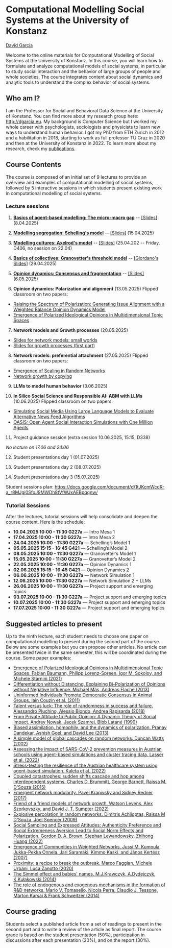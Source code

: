 # Computational Modelling Social Systems at the University of Konstanz
[David Garcia](http://dgarcia.eu)

Welcome to the online materials for Computational Modelling of Social Systems at the University of Konstanz.
In this course, you will learn how to formulate and analyze computational models of social systems, in particular to study social interaction and the behavior of large groups of people and whole societies. The course integrates content about social dynamics and analytic tools to understand the complex behavior of social systems.

## Who am I?

I am the Professor for Social and Behavioral Data Science at the University of Konstanz. You can find more about my research group 
here: http://dgarcia.eu. My background is Computer Science but I worked my whole career with psychologists, sociologists and physicists 
to learn new ways to understand human behavior. I got my PhD from ETH Zurich in 2012 and a habilitation in 2018, starting to work as 
full professor TU Graz in 2020 and then at the University of Konstanz in 2022. To learn more about my research, check my 
[publications](https://dgarcia.eu/full-publication-list/).

## Course Contents
The course is composed of an initial set of 9 lectures to provide an overview and examples of computational modelling of social systems, followed by 5 interactive sessions in which students present existing work in computational modelling of social systems.

### Lecture sessions

1. [**Basics of agent-based modelling: The micro-macro gap**](https://dgarcia-eu.github.io/CMSS-Konstanz/01_Introduction/Introduction.html) -- [[Slides]](https://dgarcia-eu.github.io/CMSS-Konstanz/01_Introduction/Slides/Slides.html) (8.04.2025)

2. [**Modelling segregation: Schelling's model**](https://dgarcia-eu.github.io/CMSS-Konstanz/02_Segregation/Segregation.html) -- [[Slides]](https://dgarcia-eu.github.io/CMSS-Konstanz/02_Segregation/Slides/Slides.html) (15.04.2025)

3. [**Modelling cultures: Axelrod's model**](https://dgarcia-eu.github.io/CMSS-Konstanz/03_Culture/Culture.html) -- [[Slides]](https://dgarcia-eu.github.io/CMSS-Konstanz/03_Culture/Slides/Slides.html) (25.04.202 -- Friday, D406, no session on 22.04)

4. [**Basics of collectives: Granovetter's threshold model**](https://dgarcia-eu.github.io/CMSS-Konstanz/04_BasicSpreading/BasicSpreading.html) -- [[Giordano's Slides]](https://giordano-demarzo.github.io/files/CMSS_Seminar4_v2025.pdf) (29.04.2025)

5. [**Opinion dynamics: Consensus and fragmentation**](https://dgarcia-eu.github.io/CMSS-Konstanz/05_OpinionDynamics/OpinionDynamics.html) -- [[Slides]](https://dgarcia-eu.github.io/CMSS-Konstanz/05_OpinionDynamics/Slides/Slides.html) (6.05.2025)

6. **Opinion dynamics: Polarization and alignment**  (13.05.2025)  Flipped classroom on two papers:
  - [Raising the Spectrum of Polarization: Generating Issue Alignment with a Weighted Balance Opinion Dynamics Model](https://www.jasss.org/27/1/15.html)
  - [Emergence of Polarized Ideological Opinions in Multidimensional Topic Spaces](https://journals.aps.org/prx/abstract/10.1103/PhysRevX.11.011012)

7. **Network models and Growth processes** (20.05.2025)
  - [Slides for network models: small worlds](https://dgarcia-eu.github.io/CMSS-Konstanz/06_SmallWorlds/Slides/Slides.html)
  - [Slides for growth processes (first part)](https://dgarcia-eu.github.io/CMSS-Konstanz/09_GrowthAndSpreading/Slides/Slides.html)

8. **Network models: preferential attachment** (27.05.2025) Flipped classroom on two papers:
  - [Emergence of Scaling in Random Networks](https://www.science.org/doi/full/10.1126/science.286.5439.509)
  - [Network growth by copying](https://journals.aps.org/pre/abstract/10.1103/PhysRevE.71.036118)

9. **LLMs to model human behavior** (3.06.2025)

10. **In Silico Social Science and Responsible AI: ABM with LLMs** (10.06.2025) Flipped classroom on two papers:
  - [Simulating Social Media Using Large Language Models to Evaluate Alternative News Feed Algorithms](https://arxiv.org/abs/2310.05984)
  - [OASIS: Open Agent Social Interaction Simulations with One Million Agents](https://arxiv.org/abs/2411.11581)

11. Project guidance session (extra session 10.06.2025, 15:15, D338)

*No lecture on 17.06 and 24.06*

12. Student presentations day 1 (01.07.2025)

13. Student presentations day 2 (08.07.2025)

14. Student presentations day 3 (15.07.2025)

Student sessions plan: https://docs.google.com/document/d/1tJKcmWcdR-a_r8MJgj0SfoJ9MWDh8tVfWJxAEBpqqnw/

### Tutorial Sessions

After the lectures, tutorial sessions will help consolidate and deepen the course content. Here is the schedule:

- **10.04.2025 10:00 - 11:30 G227a** — Intro Mesa 1  
- **17.04.2025 10:00 - 11:30 G227a** — Intro Mesa 2 
- **24.04.2025 10:00 - 11:30 G227a** — Schelling’s Model 1 
- **05.05.2025 15:15 - 16:45 G421** — Schelling’s Model 2  
- **08.05.2025 10:00 - 11:30 G227a** — Granovetter’s Model 1  
- **15.05.2025 10:00 - 11:30 G227a** — Granovetter’s Model 2  
- **22.05.2025 10:00 - 11:30 G227a** — Opinion Dynamics 1  
- **02.06.2025 15:15 - 16:45 G421** — Opinion Dynamics 2 
- **06.06.2025 10:00 - 11:30 G227a** — Network Simulation 1  
- **12.06.2025 10:00 - 11:30 G227a** — Network Simulation 2 + LLMs 
- **26.06.2025 10:00 - 11:30 G227a** — Project support and emerging topics 
- **03.07.2025 10:00 - 11:30 G227a** — Project support and emerging topics 
- **10.07.2025 10:00 - 11:30 G227a** — Project support and emerging topics  
- **17.07.2025 10:00 - 11:30 G227a** — Project support and emerging topics 

  
## Suggested articles to present

Up to the ninth lecture, each student needs to choose one paper on computational modelling to present during the second part of the course. Below are some examples but you can propose other articles. No article can be presented twice in the same semester, this will be coordinated during the course. Some paper examples:

- [Emergence of Polarized Ideological Opinions in Multidimensional Topic Spaces. Fabian Baumann, Philipp Lorenz-Spreen, Igor M. Sokolov, and Michele Starnini (2021)](https://journals.aps.org/prx/abstract/10.1103/PhysRevX.11.011012)
- [Differentiation without Distancing. Explaining Bi-Polarization of Opinions without Negative Influence. Michael Mäs, Andreas Flache (2013)](https://journals.plos.org/plosone/article?id=10.1371/journal.pone.0074516)
- [Uninformed Individuals Promote Democratic Consensus in Animal Groups. Iain Couzin et al. (2011)](https://www.science.org/doi/full/10.1126/science.1210280)
- [Talent versus luck: The role of randomness in success and failure. Alessandro Pluchino, Alessio Biondo, Andrea Rapisarda (2018)](https://www.worldscientific.com/doi/abs/10.1142/S0219525918500145)
- [From Private Attitude to Public Opinion: A Dynamic Theory of Social Impact. Andrey Nowak, Jacek Szamrej, Bibb Latané (1990)](https://psycnet.apa.org/buy/1990-28235-001)
- [Biased assimilation, homophily, and the dynamics of polarization. Pranav Dandekar, Ashish Goel, and David Lee (2013)](https://www.pnas.org/doi/abs/10.1073/pnas.1217220110)
- [A simple model of global cascades on random networks. Duncan Watts (2002)](https://www.pnas.org/doi/full/10.1073/pnas.082090499)
- [Assessing the impact of SARS-CoV-2 prevention measures in Austrian schools using agent-based simulations and cluster tracing data. Lasser et al. (2022)](https://www.nature.com/articles/s41467-022-28170-6)
- [Stress-testing the resilience of the Austrian healthcare system using agent-based simulation. Kaleta et al. (2022)](https://www.nature.com/articles/s41467-022-31766-7)
- [Coupled catastrophes: sudden shifts cascade and hop among interdependent systems. Charles D. Brummitt, George Barnett, Raissa M. D'Souza (2015)](https://royalsocietypublishing.org/doi/pdf/10.1098/rsif.2015.0712)
- [Emergent network modularity. Pavel Krapivsky and Sidney Redner (2017)](https://iopscience.iop.org/article/10.1088/1742-5468/aa7a3f)
- [Friend of a friend models of network growth. Watson Levens, Alex Szorkovszky, and David J. T. Sumpter (2022)](https://arxiv.org/pdf/2112.11001.pdf)
- [Explosive percolation in random networks. Dimitris Achlioptas, Raissa M D'Souza, Joel Spencer (2009)](https://www.science.org/doi/full/10.1126/science.1167782)
- [Social Sampling and Expressed Attitudes: Authenticity Preference and Social Extremeness Aversion Lead to Social Norm Effects and Polarization. Gordon D. A. Brown, Stephan Lewandowsky, Zhihong Huang (2022)](https://psycnet.apa.org/fulltext/2022-42344-002.html)
- [Emergence of Communities in Weighted Networks. Jussi M. Kumpula, Jukka-Pekka Onnela, Jari Saramäki, Kimmo Kaski, and János Kertész (2007)](https://journals.aps.org/prl/abstract/10.1103/PhysRevLett.99.228701)
- [Proximity: a recipe to break the outbreak. Marco Faggian, Michele Urbani, Luca Zanotto (2020)](https://arxiv.org/abs/2003.10222)
- [The Simmel effect and babies' names. M.J.Krawczyk, A.Dydejczyk, K.Kułakowski (2014)](https://www.sciencedirect.com/science/article/pii/S0378437113009904)
- [The role of endogenous and exogenous mechanisms in the formation of R&D networks. Mario V. Tomasello, Nicola Perra, Claudio J. Tessone, Márton Karsai & Frank Schweitzer (2014)](https://www.nature.com/articles/srep05679)


## Course grading

Students select a published article from a set of readings to present in the second part and to write a review of the article as final report. The course grade is based on the student presentation (50%), participation in discussions after each presentation (20%), and on the report (30%).
